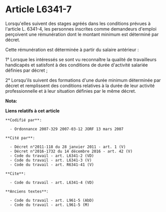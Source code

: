 # Article L6341-7

Lorsqu'elles suivent des stages agréés dans les conditions prévues à l'article L. 6341-4, les personnes inscrites comme
demandeurs d'emploi perçoivent une rémunération dont le montant minimum est déterminé par décret.

Cette rémunération est déterminée à partir du salaire antérieur :

1° Lorsque les intéressés se sont vu reconnaître la qualité de travailleurs handicapés et satisfont à des conditions de durée
d'activité salariée définies par décret ;

2° Lorsqu'ils suivent des formations d'une durée minimum déterminée par décret et remplissent des conditions relatives à la
durée de leur activité professionnelle et à leur situation définies par le même décret.

**Nota:**



**Liens relatifs à cet article**

	**Codifié par**:

	  - Ordonnance 2007-329 2007-03-12 JORF 13 mars 2007

	**Cité par**:

	  - Décret n°2011-118 du 28 janvier 2011 - art. 1 (V)
	  - Décret n°2016-1732 du 14 décembre 2016 - art. 42 (V)
	  - Code du travail - art. L6341-2 (VD)
	  - Code du travail - art. L6341-3 (V)
	  - Code du travail - art. R6341-41 (V)

	**Cite**:

	  - Code du travail - art. L6341-4 (VD)

	**Anciens textes**:

	  - Code du travail - art. L961-5 (AbD)
	  - Code du travail - art. L961-5 (M)
